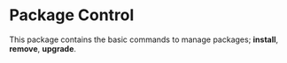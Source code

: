 # Package Control

This package contains the basic commands to manage packages; **install**, **remove**, **upgrade**.
